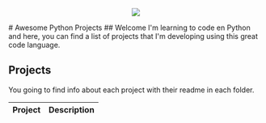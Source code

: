 <p align="center">
  <img src="https://user-images.githubusercontent.com/64545348/114571921-6a9cae00-9c4d-11eb-8003-ab3b48cdf120.png" />
</p>
# Awesome Python Projects
## Welcome
I'm learning to code en Python and here, you can find a list of projects that I'm developing using this great code language.

## Projects
You going to find info about each project with their readme in each folder. 

| Project    | Description |
|----------------------|-------------|
